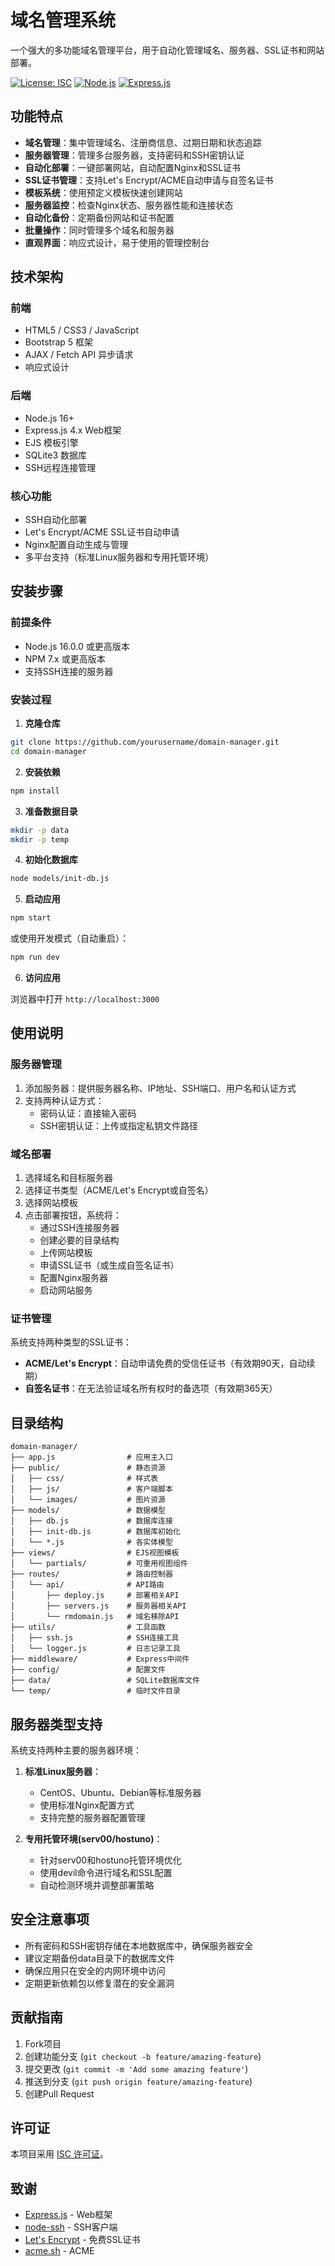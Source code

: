 # 域名管理系统

一个强大的多功能域名管理平台，用于自动化管理域名、服务器、SSL证书和网站部署。

[![License: ISC](https://img.shields.io/badge/License-ISC-blue.svg)](https://opensource.org/licenses/ISC)
[![Node.js](https://img.shields.io/badge/Node.js-16.x+-green.svg)](https://nodejs.org/)
[![Express.js](https://img.shields.io/badge/Express.js-4.x-lightgrey.svg)](https://expressjs.com/)

## 功能特点

- **域名管理**：集中管理域名、注册商信息、过期日期和状态追踪
- **服务器管理**：管理多台服务器，支持密码和SSH密钥认证
- **自动化部署**：一键部署网站，自动配置Nginx和SSL证书
- **SSL证书管理**：支持Let's Encrypt/ACME自动申请与自签名证书
- **模板系统**：使用预定义模板快速创建网站
- **服务器监控**：检查Nginx状态、服务器性能和连接状态
- **自动化备份**：定期备份网站和证书配置
- **批量操作**：同时管理多个域名和服务器
- **直观界面**：响应式设计，易于使用的管理控制台

## 技术架构

### 前端
- HTML5 / CSS3 / JavaScript
- Bootstrap 5 框架
- AJAX / Fetch API 异步请求
- 响应式设计

### 后端
- Node.js 16+
- Express.js 4.x Web框架
- EJS 模板引擎
- SQLite3 数据库
- SSH远程连接管理

### 核心功能
- SSH自动化部署
- Let's Encrypt/ACME SSL证书自动申请
- Nginx配置自动生成与管理
- 多平台支持（标准Linux服务器和专用托管环境）

## 安装步骤

### 前提条件
- Node.js 16.0.0 或更高版本
- NPM 7.x 或更高版本
- 支持SSH连接的服务器

### 安装过程

1. **克隆仓库**
```bash
git clone https://github.com/yourusername/domain-manager.git
cd domain-manager
```

2. **安装依赖**
```bash
npm install
```

3. **准备数据目录**
```bash
mkdir -p data
mkdir -p temp
```

4. **初始化数据库**
```bash
node models/init-db.js
```

5. **启动应用**
```bash
npm start
```

或使用开发模式（自动重启）：
```bash
npm run dev
```

6. **访问应用**

浏览器中打开 `http://localhost:3000`

## 使用说明

### 服务器管理
1. 添加服务器：提供服务器名称、IP地址、SSH端口、用户名和认证方式
2. 支持两种认证方式：
   - 密码认证：直接输入密码
   - SSH密钥认证：上传或指定私钥文件路径

### 域名部署
1. 选择域名和目标服务器
2. 选择证书类型（ACME/Let's Encrypt或自签名）
3. 选择网站模板
4. 点击部署按钮，系统将：
   - 通过SSH连接服务器
   - 创建必要的目录结构
   - 上传网站模板
   - 申请SSL证书（或生成自签名证书）
   - 配置Nginx服务器
   - 启动网站服务

### 证书管理
系统支持两种类型的SSL证书：
- **ACME/Let's Encrypt**：自动申请免费的受信任证书（有效期90天，自动续期）
- **自签名证书**：在无法验证域名所有权时的备选项（有效期365天）

## 目录结构

```
domain-manager/
├── app.js                # 应用主入口
├── public/               # 静态资源
│   ├── css/              # 样式表
│   ├── js/               # 客户端脚本
│   └── images/           # 图片资源
├── models/               # 数据模型
│   ├── db.js             # 数据库连接
│   ├── init-db.js        # 数据库初始化
│   └── *.js              # 各实体模型
├── views/                # EJS视图模板
│   └── partials/         # 可重用视图组件
├── routes/               # 路由控制器
│   └── api/              # API路由
│       ├── deploy.js     # 部署相关API
│       ├── servers.js    # 服务器相关API
│       └── rmdomain.js   # 域名移除API
├── utils/                # 工具函数
│   ├── ssh.js            # SSH连接工具
│   └── logger.js         # 日志记录工具
├── middleware/           # Express中间件
├── config/               # 配置文件
├── data/                 # SQLite数据库文件
└── temp/                 # 临时文件目录
```

## 服务器类型支持

系统支持两种主要的服务器环境：

1. **标准Linux服务器**：
   - CentOS、Ubuntu、Debian等标准服务器
   - 使用标准Nginx配置方式
   - 支持完整的服务器配置管理

2. **专用托管环境(serv00/hostuno)**：
   - 针对serv00和hostuno托管环境优化
   - 使用devil命令进行域名和SSL配置
   - 自动检测环境并调整部署策略

## 安全注意事项

- 所有密码和SSH密钥存储在本地数据库中，确保服务器安全
- 建议定期备份data目录下的数据库文件
- 确保应用只在安全的内网环境中访问
- 定期更新依赖包以修复潜在的安全漏洞

## 贡献指南

1. Fork项目
2. 创建功能分支 (`git checkout -b feature/amazing-feature`)
3. 提交更改 (`git commit -m 'Add some amazing feature'`)
4. 推送到分支 (`git push origin feature/amazing-feature`)
5. 创建Pull Request

## 许可证

本项目采用 [ISC 许可证](MIT)。

## 致谢

- [Express.js](https://expressjs.com/) - Web框架
- [node-ssh](https://github.com/steelbrain/node-ssh) - SSH客户端
- [Let's Encrypt](https://letsencrypt.org/) - 免费SSL证书
- [acme.sh](https://github.com/acmesh-official/acme.sh) - ACME
